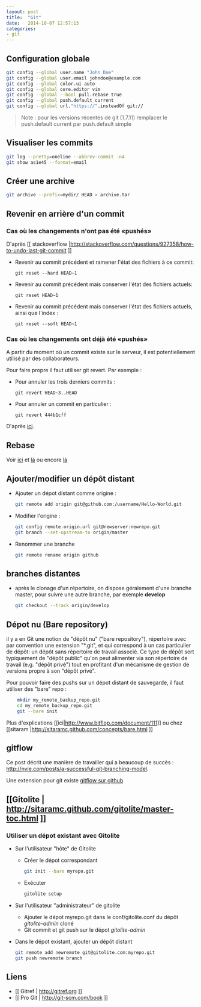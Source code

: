 ```yaml
---
layout: post
title:  "Git"
date:   2014-10-07 12:57:13
categories:
- git
---
```


Configuration globale
---------------------

```bash
git config --global user.name "John Doe"
git config --global user.email johndoe@example.com
git config --global color.ui auto
git config --global core.editor vim
git config --global --bool pull.rebase true
git config --global push.default current
git config --global url."https://".insteadOf git://

```

> Note : pour les versions récentes de git (1.7.11) remplacer le push.default  current par push.default simple

Visualiser les commits
----------------------

```bash
git log --pretty=oneline --abbrev-commit -n4
git show as1e45 --format=email
```

Créer une archive
-----------------

```bash
git archive --prefix=mydir/ HEAD > archive.tar
```

Revenir en arrière d'un commit
------------------------------

### Cas où les changements n'ont pas été «pushés»
D'après [[ stackoverflow |http://stackoverflow.com/questions/927358/how-to-undo-last-git-commit ]]

* Revenir au commit précédent et ramener l'état des fichiers à ce commit:

    ```
    git reset --hard HEAD~1
    ```

* Revenir au commit précédent mais conserver l'état des fichiers actuels:

    ```
    git reset HEAD~1
    ```

* Revenir au commit précédent mais conserver l'état des fichiers actuels, ainsi que l'index :

    ```
    git reset --soft HEAD~1
    ```

### Cas où les changements ont déjà été «pushés»

A partir du moment où un commit existe sur le serveur,
il est potentiellement utilisé par des collaborateurs.

Pour faire propre il faut utiliser git revert.
Par exemple :
* Pour annuler les trois derniers commits :
    ```
    git revert HEAD~3..HEAD
    ```

* Pour annuler un commit en particulier :
    ```
    git revert 444b1cff
    ```

D'après [ici](http://blog.mathieu-leplatre.info/git-annuler-proprement-un-commit-apres-un-push-fr.html).

Rebase
------

Voir [ici](http://labs.excilys.com/2012/02/28/preparez-vous-a-reecrire-lhistoire-avec-git-rebase) et [là](http://mislav.uniqpath.com/2013/02/merge-vs-rebase/) ou encore [là](https://www.atlassian.com/fr/git/tutorial/rewriting-git-history)

Ajouter/modifier un dépôt distant
---------------------------------

* Ajouter un dépot distant comme origine :

    ```bash
    git remote add origin git@github.com:/username/Hello-World.git
    ```

* Modifier l'origine :

    ```bash
    git config remote.origin.url git@newserver:newrepo.git
    git branch --set-upstream-to origin/master
    ```

* Renommer une branche

    ```bash
    git remote rename origin github
    ```

branches distantes
------------------

* après le clonage d'un répertoire, on dispose géralement d'une branche master, pour suivre une autre branche,
par exemple **develop**

    ```bash
    git checkout --track origin/develop
    ```

Dépot nu (Bare repository)
--------------------------

il y a en Git une notion de "dépôt nu" ("bare repository"), répertoire avec par convention une extension "*.git", et qui correspond à un cas particulier de dépôt: un dépôt sans répertoire de travail associé. Ce type de dépôt sert typiquement de "dépôt public" qu'on peut alimenter via son répertoire de travail (e.g. "dépôt privé") tout en profitant d'un mécanisme de gestion de versions propre à son "dépôt privé". 

Pour pouvoir faire des pushs sur un dépot distant
de sauvegarde, il faut utiliser des "bare" repo :

```bash
    mkdir my_remote_backup_repo.git
    cd my_remote_backup_repo.git
    git --bare init
```
Plus d'explications [[ici|http://www.bitflop.com/document/111]] ou chez [[sitaram |http://sitaramc.github.com/concepts/bare.html ]] 

gitflow
-------

Ce post décrit une manière de travailler qui a beaucoup de succès :
http://nvie.com/posts/a-successful-git-branching-model.

Une extension pour git existe [gitflow sur github](https://github.com/nvie/gitflow.git)

[[Gitolite | http://sitaramc.github.com/gitolite/master-toc.html ]]
-------------------------------------------------------------------

### Utiliser un dépot existant avec Gitolite

* Sur l'utilisateur "hôte" de Gitolite
  
    - Créer le dépot correspondant
    
      ```bash
      git init --bare myrepo.git
      ```
    - Exécuter 
        ```bash
        gitolite setup
        ```

* Sur l'utilisateur "administrateur" de gitolite

    - Ajouter le dépot myrepo.git dans le conf/gitolite.conf du dépôt
      *gitolite-admin* cloné
    - Git commit et git push sur le dépot *gitolite-admin*

* Dans le dépot existant, ajouter un dépôt distant

    ```bash
    git remote add newremote git@gitolite.com:myrepo.git
    git push newremote branch
    ```



Liens
-----

* [[ Gitref | http://gitref.org ]]
* [[ Pro Git | http://git-scm.com/book ]]
